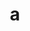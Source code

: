 ---
layout: cake
title:  a
type: cake
comic: cake_63.png
name: Cranky Doctor
hovertext: heh heh
next: 64
prev: 62
---